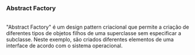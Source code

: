 ### Abstract Factory
<br />
"Abstract Factory" é um design pattern criacional que permite a criação de diferentes tipos de objetos filhos de uma superclasse sem especificar a subclasse. Neste exemplo, são criados diferentes elementos de uma interface de acordo com o sistema operacional.
<br /><br />


